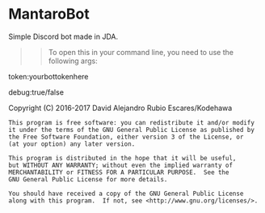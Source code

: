 # MantaroBot

Simple Discord bot made in JDA.

>> To open this in your command line, you need to use the following args:

token:yourbottokenhere

debug:true/false


Copyright (C) 2016-2017 David Alejandro Rubio Escares/Kodehawa

    This program is free software: you can redistribute it and/or modify
    it under the terms of the GNU General Public License as published by
    the Free Software Foundation, either version 3 of the License, or
    (at your option) any later version.

    This program is distributed in the hope that it will be useful,
    but WITHOUT ANY WARRANTY; without even the implied warranty of
    MERCHANTABILITY or FITNESS FOR A PARTICULAR PURPOSE.  See the
    GNU General Public License for more details.

    You should have received a copy of the GNU General Public License
    along with this program.  If not, see <http://www.gnu.org/licenses/>.
